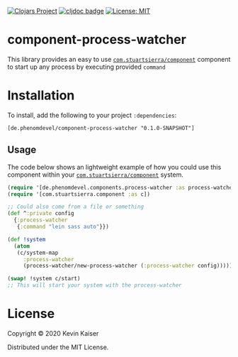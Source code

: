 [![Clojars Project](https://img.shields.io/clojars/v/de.phenomdevel/component-process-watcher.svg)](https://clojars.org/de.phenomdevel/component-process-watcher)
[![cljdoc badge](https://cljdoc.org/badge/de.phenomdevel/component-process-watcher)](https://cljdoc.org/d/component-process-watcher/component-process-watcher/CURRENT)
[![License: MIT](https://img.shields.io/badge/License-MIT-yellow.svg)](https://github.com/PhenomDevel/component-process-watcher/blob/master/LICENSE)

# component-process-watcher
This library provides an easy to use [`com.stuartsierra/component`](https://github.com/stuartsierra/component) component to start up any process by executing provided `command`

# Installation
To install, add the following to your project `:dependencies`:
```
[de.phenomdevel/component-process-watcher "0.1.0-SNAPSHOT"]
```

## Usage
The code below shows an lightweight example of how you could use this component within your
[`com.stuartsierra/component`](https://github.com/stuartsierra/component) system.
```clj
(require '[de.phenomdevel.components.process-watcher :as process-watcher])
(require '[com.stuartsierra.component :as c])

;; Could also come from a file or something
(def ^:private config
  {:process-watcher
   {:command "lein sass auto"}})

(def !system
  (atom
   (c/system-map
     :process-watcher
     (process-watcher/new-process-watcher (:process-watcher config)))))

(swap! !system c/start)
;; This will start your system with the process-watcher

```

# License
Copyright © 2020 Kevin Kaiser

Distributed under the MIT License.
